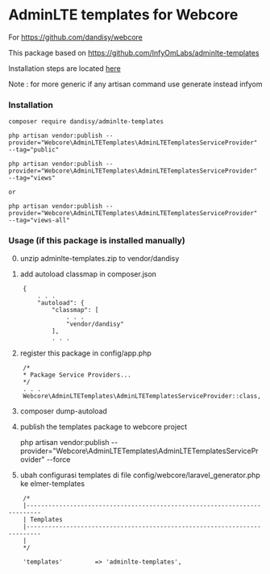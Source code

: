 AdminLTE templates for Webcore
==============================

For https://github.com/dandisy/webcore

This package based on https://github.com/InfyOmLabs/adminlte-templates

Installation steps are located [here](http://labs.infyom.com/laravelgenerator/docs/master/adminlte-templates)

Note :
for more generic if any artisan command use generate instead infyom

### Installation

    composer require dandisy/adminlte-templates

    php artisan vendor:publish --provider="Webcore\AdminLTETemplates\AdminLTETemplatesServiceProvider" --tag="public"

    php artisan vendor:publish --provider="Webcore\AdminLTETemplates\AdminLTETemplatesServiceProvider" --tag="views"

    or

    php artisan vendor:publish --provider="Webcore\AdminLTETemplates\AdminLTETemplatesServiceProvider" --tag="views-all"

### Usage (if this package is installed manually)

0. unzip adminlte-templates.zip to vendor/dandisy

1. add autoload classmap in composer.json

```
    {
        . . .
        "autoload": {
            "classmap": [
                . . .
                "vendor/dandisy"
            ],
            . . .
```

2. register this package in config/app.php

```
    /*
    * Package Service Providers...
    */
    . . .    
    Webcore\AdminLTETemplates\AdminLTETemplatesServiceProvider::class,
```

3. composer dump-autoload
4. publish the templates package to webcore project

    php artisan vendor:publish --provider="Webcore\AdminLTETemplates\AdminLTETemplatesServiceProvider" --force

5. ubah configurasi templates di file config/webcore/laravel_generator.php ke elmer-templates

```
    /*
    |--------------------------------------------------------------------------
    | Templates
    |--------------------------------------------------------------------------
    |
    */

    'templates'         => 'adminlte-templates',
```
